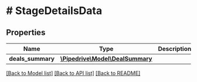 # # StageDetailsData

## Properties

Name | Type | Description | Notes
------------ | ------------- | ------------- | -------------
**deals_summary** | [**\Pipedrive\Model\DealSummary**](DealSummary.md) |  | [optional]

[[Back to Model list]](../../README.md#models) [[Back to API list]](../../README.md#endpoints) [[Back to README]](../../README.md)
